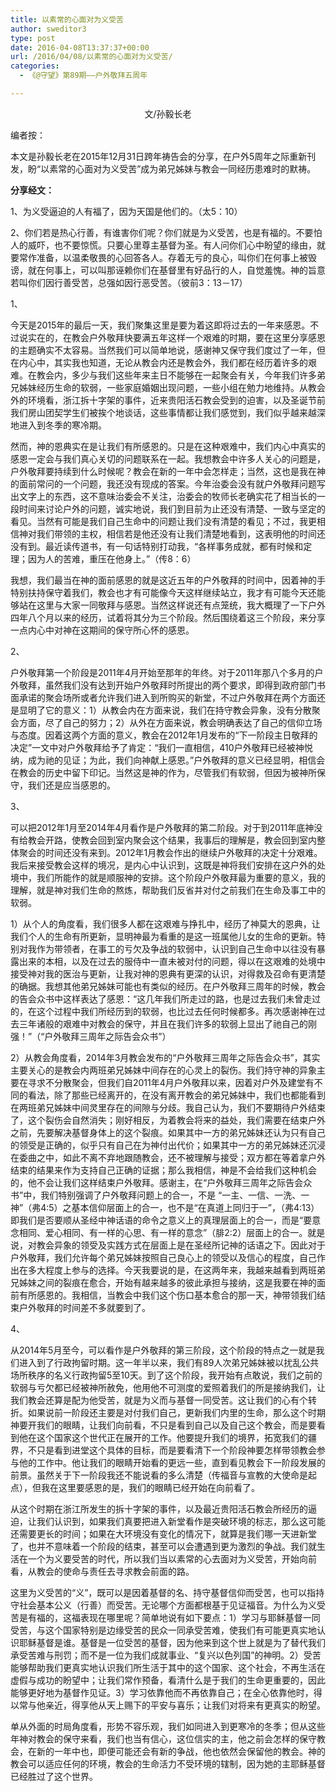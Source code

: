 ```yaml
---
title: 以素常的心面对为义受苦
author: sweditor3
type: post
date: 2016-04-08T13:37:37+00:00
url: /2016/04/08/以素常的心面对为义受苦/
categories:
  - 《@守望》第89期——户外敬拜五周年

---
```

<p style="text-align: center;">
  文/孙毅长老
</p>

编者按： 

本文是孙毅长老在2015年12月31日跨年祷告会的分享，在户外5周年之际重新刊发，盼&ldquo;以素常的心面对为义受苦&rdquo;成为弟兄姊妹与教会一同经历患难时的默祷。 


	  
**分享经文：** 

1、为义受逼迫的人有福了，因为天国是他们的。（太5：10）
	  
2、你们若是热心行善，有谁害你们呢？你们就是为义受苦，也是有福的。不要怕人的威吓，也不要惊慌。只要心里尊主基督为圣。有人问你们心中盼望的缘由，就要常作准备，以温柔敬畏的心回答各人。存着无亏的良心，叫你们在何事上被毁谤，就在何事上，可以叫那诬赖你们在基督里有好品行的人，自觉羞愧。神的旨意若叫你们因行善受苦，总强如因行恶受苦。（彼前3：13－17） 

1、 

今天是2015年的最后一天，我们聚集这里是要为着这即将过去的一年来感恩。不过说实在的，在教会户外敬拜快要满五年这样一个艰难的时期，要在这里分享感恩的主题确实不太容易。当然我们可以简单地说，感谢神又保守我们度过了一年，但在内心中，其实我也知道，无论从教会内还是教会外，我们都在经历着许多的艰难。在教会内，多少与我们这些年来主日不能够在一起聚会有关，今年我们许多弟兄姊妹经历生命的软弱，一些家庭婚姻出现问题，一些小组在勉力地维持。从教会外的环境看，浙江拆十字架的事件，近来贵阳活石教会受到的迫害，以及圣诞节前我们房山团契学生们被挨个地谈话，这些事情都让我们感觉到，我们似乎越来越深地进入到冬季的寒冷期。 

然而，神的恩典实在是让我们有所感恩的。只是在这种艰难中，我们内心中真实的感恩一定会与我们真心关切的问题联系在一起。我想教会中许多人关心的问题是，户外敬拜要持续到什么时候呢？教会在新的一年中会怎样走；当然，这也是我在神的面前常问的一个问题，我还没有现成的答案。今年治委会没有就户外敬拜问题写出文字上的东西，这不意味治委会不关注，治委会的牧师长老确实花了相当长的一段时间来讨论户外的问题，诚实地说，我们到目前为止还没有清楚、一致与坚定的看见。当然有可能是我们自己生命中的问题让我们没有清楚的看见；不过，我更相信神对我们带领的主权，相信若是他还没有让我们清楚地看到，这表明他的时间还没有到。最近读传道书，有一句话特别打动我，&ldquo;各样事务成就，都有时候和定理；因为人的苦难，重压在他身上。&rdquo;（传8：6） 

我想，我们最当在神的面前感恩的就是这近五年的户外敬拜的时间中，因着神的手特别扶持保守着我们，教会也才有可能像今天这样继续站立，我才有可能今天还能够站在这里与大家一同敬拜与感恩。当然这样说还有点笼统，我大概理了一下户外四年八个月以来的经历，试着将其分为三个阶段。然后围绕着这三个阶段，来分享一点内心中对神在这期间的保守所心怀的感恩。 

2、 

户外敬拜第一个阶段是2011年4月开始至那年的年终。对于2011年那八个多月的户外敬拜，虽然我们没有达到开始户外敬拜时所提出的两个要求，即得到政府部门书面承诺的聚会场所或者允许我们进入到所购买的新堂，不过户外敬拜在两个方面还是显明了它的意义：1）从教会内在方面来说，我们在持守教会异象，没有分散聚会方面，尽了自己的努力；2）从外在方面来说，教会明确表达了自己的信仰立场与态度。因着这两个方面的意义，教会在2012年1月发布的&ldquo;下一阶段主日敬拜的决定&rdquo;一文中对户外敬拜给予了肯定：&ldquo;我们一直相信，410户外敬拜已经被神悦纳，成为祂的见证；为此，我们向神献上感恩。&rdquo;户外敬拜的意义已经显明，相信会在教会的历史中留下印记。当然这是神的作为，尽管我们有软弱，但因为被神所保守，我们还是应当感恩的。 

3、 

可以把2012年1月至2014年4月看作是户外敬拜的第二阶段。对于到2011年底神没有给教会开路，使教会回到室内聚会这个结果，我事后的理解是，教会回到室内整体聚会的时间还没有来到。2012年1月教会作出的继续户外敬拜的决定十分艰难。我后来接受教会这样的境况，是内心中认识到，这既是神将我们安排在这户外的处境中，我们所能作的就是顺服神的安排。这个阶段户外敬拜最为重要的意义，我的理解，就是神对我们生命的熬炼，帮助我们反省并对付之前我们在生命及事工中的软弱。 

1）从个人的角度看，我们很多人都在这艰难与挣扎中，经历了神莫大的恩典，让我们个人的生命有所更新，显明神最为看重的是这一班属他儿女的生命的更新。特别对我作为带领者，在事工的亏欠及争战的软弱中，认识到自己生命中以往没有暴露出来的本相，以及在过去的服侍中一直未被对付的问题，得以在这艰难的处境中接受神对我的医治与更新，让我对神的恩典有更深的认识，对得救及召命有更清楚的确据。我想其他弟兄姊妹可能也有类似的经历。在户外敬拜三周年的时候，教会的告会众书中这样表达了感恩：&ldquo;这几年我们所走过的路，也是过去我们未曾走过的，在这个过程中我们所经历到的软弱，也比过去任何时候都多。再次感谢神在过去三年诸般的艰难中对教会的保守，并且在我们许多的软弱上显出了祂自己的刚强！&rdquo;（&ldquo;户外敬拜三周年之际告会众书&rdquo;） 

2）从教会角度看，2014年3月教会发布的&ldquo;户外敬拜三周年之际告会众书&rdquo;，其实主要关心的是教会内两班弟兄姊妹中间存在的心灵上的裂伤。我们持守神的异象主要在寻求不分散聚会，但我们自2011年4月户外敬拜以来，因着对户外及建堂有不同的看法，除了那些已经离开的，在没有离开教会的弟兄姊妹中，我们也都能看到在两班弟兄姊妹中间灵里存在的间隙与分歧。我自己认为，我们不要期待户外结束了，这个裂伤会自然消失；刚好相反，为着教会将来的益处，我们需要在结束户外之前，先要解决基督身体上的这个裂痕。如果其中一方的弟兄姊妹还认为只有自己的领受是正确的，似乎只有自己在为神付出代价；如果其中一方的弟兄姊妹还沉浸在委曲之中，如此不离不弃地跟随教会，还不被理解与接受；双方都在等着拿户外结束的结果来作为支持自己正确的证据；那么我相信，神是不会给我们这种机会的，他不会让我们这样结束户外敬拜。感谢主，在&ldquo;户外敬拜三周年之际告会众书&rdquo;中，我们特别强调了户外敬拜问题上的合一，不是 &ldquo;一主、一信、一洗、一神&rdquo;（弗4:5）之基本信仰层面上的合一，也不是&ldquo;在真道上同归于一&rdquo;，（弗4:13）即我们是否要顺从圣经中神话语的命令之意义上的真理层面上的合一，而是&ldquo;要意念相同、爱心相同、有一样的心思、有一样的意念&rdquo;（腓2:2）层面上的合一。就是说，对教会异象的领受及实践方式在层面上是在圣经所记神的话语之下。因此对于户外敬拜，我们允许每个弟兄姊妹按照自己良心上的领受以及信心的程度，自己作出在多大程度上参与的选择。今天我要说的是，在这两年来，我越来越看到两班弟兄姊妹之间的裂痕在愈合，开始有越来越多的彼此承担与接纳，这是我要在神的面前有所感恩的。我相信，当教会中我们这个伤口基本愈合的那一天，神带领我们结束户外敬拜的时间差不多就要到了。 

4、 

从2014年5月至今，可以看作是户外敬拜的第三阶段，这个阶段的特点之一就是我们进入到了行政拘留时期。这一年半以来，我们有89人次弟兄姊妹被以扰乱公共场所秩序的名义行政拘留5至10天。到了这个阶段，我开始有点敢说，我们之前的软弱与亏欠都已经被神所赦免，他用他不可测度的爱照着我们的所是接纳我们，让我们教会还算是配为他受苦，就是为义而与基督一同受苦。这让我们的心有个转折。如果说前一阶段还主要是对付我们自己，更新我们内里的生命，那么这个时期神要开我们的眼睛，让我们向前看，不只是看到自己以及自己这个教会，而是要看到他在这个国家这个世代正在展开的工作。他要提升我们的境界，拓宽我们的疆界，不只是看到进堂这个具体的目标，而是要看清下一个阶段神要怎样带领教会参与他的工作中。他让我们的眼睛开始看的更远一些，直到看见教会下一阶段发展的前景。虽然关于下一阶段我还不能说看的多么清楚（传福音与宣教的大使命是起点），但我在这里要感恩的是，我们的眼睛已经开始在向前看了。 

从这个时期在浙江所发生的拆十字架的事件，以及最近贵阳活石教会所经历的逼迫，让我们认识到，如果我们真要把进入新堂看作是突破环境的标志，那么这可能还需要更长的时间；如果在大环境没有变化的情况下，就算是我们哪一天进新堂了，也并不意味着一个阶段的结束，甚至可以会遭遇到更为激烈的争战。我们就生活在一个为义要受苦的时代，所以我们当以素常的心去面对为义受苦，开始向前看，从教会的使命与责任去寻求教会前面的路。 

这里为义受苦的&ldquo;义&rdquo;，既可以是因着基督的名、持守基督信仰而受苦，也可以指持守社会基本公义（行善）而受苦。无论哪个方面都根基于见证福音。为什么为义受苦是有福的，这福表现在哪里呢？简单地说有如下要点：1）学习与耶稣基督一同受苦，与这个国家特别是边缘受苦的民众一同承受苦难，使我们有可能更真实地认识耶稣基督是谁。基督是一位受苦的基督，因为他来到这个世上就是为了替代我们承受苦难与刑罚；而不是一位为我们成就事业、&ldquo;复兴以色列国&rdquo;的神明。2）受苦能够帮助我们更真实地认识我们所生活于其中的这个国家、这个社会，不再生活在虚假与成功的盼望中；让我们常作预备，看清什么是于我们的生命更重要的，因此能够更好地为基督作见证。3）学习依靠他而不再依靠自己；在全心依靠他时，得以常与他亲近，得享他从天上赐下的平安与喜乐；让我们对将来有更真实的盼望。 

单从外面的时局角度看，形势不容乐观，我们如同进入到更寒冷的冬季；但从这些年神对教会的保守来看，我们也当有信心，这位信实的主，他之前会怎样的保守教会，在新的一年中也，即便可能还会有新的争战，他也依然会保留他的教会。神的教会可以适应任何的环境，教会的生命活力不受环境的辖制，因为她的主耶稣基督已经胜过了这个世界。